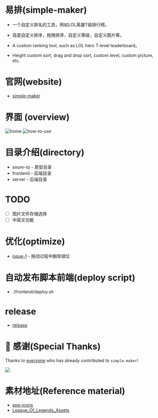 # 易排(simple-maker)
- 一个自定义排名的工具，例如LOL英雄T级排行榜。  
- 高度自定义排序，拖拽排序，自定义等级，自定义图片等。

- A custom ranking tool, such as LOL hero T-level leaderboard。
-  Height custom sort, drag and drop sort, custom level, custom picture, etc.
# 官网(website)
- [simple-maker](http://simple-maker.fun)

# 界面 (overview) 
![home](https://github.com/zhoufanglu/simple-maker/blob/main/preview/app-use-times.png)
![how-to-use](https://github.com/zhoufanglu/simple-maker/blob/main/preview/simple-maker-demo.gif)

# 目录介绍(directory) 
- axure-rp - 原型目录
- frontend - 前端目录
- server - 后端目录

# TODO
- [ ] 图片文件存储选择
- [ ] 中英文功能

# 优化(optimize)
- [issue-1](https://github.com/zhoufanglu/simple-maker/issues/1) - 拖动过程中删除错位 

# 自动发布脚本前端(deploy script)
- ./frontend/deploy.sh

# release
- [release](https://github.com/zhoufanglu/simple-maker/releases)

# 💌 感谢(Special Thanks)

Thanks to [everyone](https://github.com/zhoufanglu/simple-maker/graphs/contributors) who has already contributed to `simple-maker`!

<a href="https://github.com/zhoufanglu/simple-maker/graphs/contributors">
  <img src="https://contrib.rocks/image?repo=zhoufanglu/simple-maker" />
</a>


# 素材地址(Reference material)
- [app-icons](https://appicons.co/?ref=pushkeen)
- [League_Of_Legends_Assets](https://github.com/TheePepS/League_Of_Legends_Assets)
